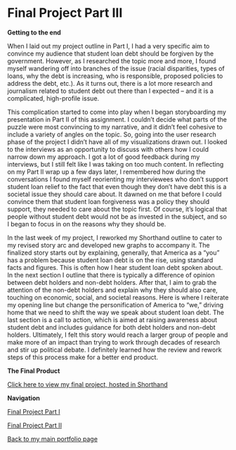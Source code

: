 # Final Project Part III

**Getting to the end**

When I laid out my project outline in Part I, I had a very specific aim to convince my audience that student loan debt should be forgiven by the government. However, as I researched the topic more and more, I found myself wandering off into branches of the issue (racial disparities, types of loans, why the debt is increasing, who is responsible, proposed policies to address the debt, etc.). As it turns out, there is a lot more research and journalism related to student debt out there than I expected – and it is a complicated, high-profile issue.

This complication started to come into play when I began storyboarding my presentation in Part II of this assignment. I couldn’t decide what parts of the puzzle were most convincing to my narrative, and it didn’t feel cohesive to include a variety of angles on the topic. So, going into the user research phase of the project I didn’t have all of my visualizations drawn out. I looked to the interviews as an opportunity to discuss with others how I could narrow down my approach. I got a lot of good feedback during my interviews, but I still felt like I was taking on too much content. In reflecting on my Part II wrap up a few days later, I remembered how during the conversations I found myself reorienting my interviewees who don’t support student loan relief to the fact that even though they don’t have debt this is a societal issue they should care about. It dawned on me that before I could convince them that student loan forgiveness was a policy they should support, they needed to care about the topic first. Of course, it’s logical that people without student debt would not be as invested in the subject, and so I began to focus in on the reasons why they should be. 

In the last week of my project, I reworked my Shorthand outline to cater to my revised story arc and developed new graphs to accompany it. The finalized story starts out by explaining, generally, that America as a “you” has a problem because student loan debt is on the rise, using standard facts and figures. This is often how I hear student loan debt spoken about. In the next section I outline that there is typically a difference of opinion between debt holders and non-debt holders. After that, I aim to grab the attention of the non-debt holders and explain why they should also care, touching on economic, social, and societal reasons. Here is where I reiterate my opening line but change the personification of America to “we,” driving home that we need to shift the way we speak about student loan debt. The last section is a call to action, which is aimed at raising awareness about student debt and includes guidance for both debt holders and non-debt holders. Ultimately, I felt this story would reach a larger group of people and make more of an impact than trying to work through decades of research and stir up political debate. I definitely learned how the review and rework steps of this process make for a better end product.


**The Final Product**

[Click here to view my final project, hosted in Shorthand](https://carnegiemellon.shorthandstories.com/americas-student-debt-problem-/index.html)



**Navigation**

[Final Project Part I](/final_project_Kelsey.md)

[Final Project Part II](/final_project2_Kelsey.md)

[Back to my main portfolio page](https://kemulka.github.io/portfolio/)
